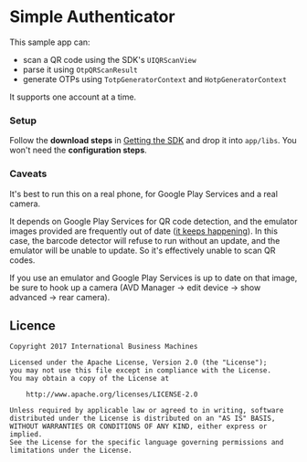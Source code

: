 # Simple Authenticator

This sample app can:

- scan a QR code using the SDK's `UIQRScanView`
- parse it using `OtpQRScanResult`
- generate OTPs using `TotpGeneratorContext` and `HotpGeneratorContext`

It supports one account at a time.

### Setup

Follow the **download steps** in [Getting the SDK](../../getting-the-sdk.md) and drop it into `app/libs`. You won't need the **configuration steps**.

### Caveats

It's best to run this on a real phone, for Google Play Services and a real camera.

It depends on Google Play Services for QR code detection, and the emulator images provided are frequently out of date ([it keeps happening](https://code.google.com/p/android/issues/detail?id=212879)). In this case, the barcode detector will refuse to run without an update, and the emulator will be unable to update. So it's effectively unable to scan QR codes.

If you use an emulator and Google Play Services is up to date on that image, be sure to hook up a camera (AVD Manager -> edit device -> show advanced -> rear camera).

## Licence

    Copyright 2017 International Business Machines

    Licensed under the Apache License, Version 2.0 (the "License");
    you may not use this file except in compliance with the License.
    You may obtain a copy of the License at

        http://www.apache.org/licenses/LICENSE-2.0

    Unless required by applicable law or agreed to in writing, software
    distributed under the License is distributed on an "AS IS" BASIS,
    WITHOUT WARRANTIES OR CONDITIONS OF ANY KIND, either express or implied.
    See the License for the specific language governing permissions and
    limitations under the License.
